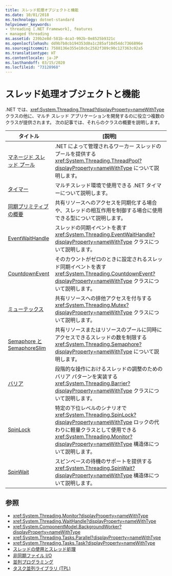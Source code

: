 ```yaml
---
title: スレッド処理オブジェクトと機能
ms.date: 10/01/2018
ms.technology: dotnet-standard
helpviewer_keywords:
- threading [.NET Framework], features
- managed threading
ms.assetid: 239b2e8d-581b-4ca3-992b-0e8525b9321c
ms.openlocfilehash: dd9b7b8cb194353d0a1c285af10d54dc7366896e
ms.sourcegitcommit: 7588136e355e10cbc2582f389c90c127363c02a5
ms.translationtype: HT
ms.contentlocale: ja-JP
ms.lasthandoff: 03/15/2020
ms.locfileid: "73128968"
---
```

# <a name="threading-objects-and-features"></a>スレッド処理オブジェクトと機能

.NET では、<xref:System.Threading.Thread?displayProperty=nameWithType> クラスの他に、マルチ スレッド アプリケーションを開発するのに役立つ複数のクラスが提供されます。 次の記事では、それらのクラスの概要を説明します。

|タイトル|[説明]|  
|-----------|-----------------|  
|[マネージド スレッド プール](the-managed-thread-pool.md)|.NET によって管理されるワーカー スレッドのプールを提供する <xref:System.Threading.ThreadPool?displayProperty=nameWithType> について説明します。|  
|[タイマー](timers.md)|マルチスレッド環境で使用できる .NET タイマーについて説明します。|
|[同期プリミティブの概要](overview-of-synchronization-primitives.md)|共有リソースへのアクセスを同期化する場合や、スレッドの相互作用を制御する場合に使用できる型について説明します。|
|[EventWaitHandle](eventwaithandle.md)|スレッドの同期イベントを表す <xref:System.Threading.EventWaitHandle?displayProperty=nameWithType> クラスについて説明します。|
|[CountdownEvent](countdownevent.md)|そのカウントがゼロのときに設定されるスレッド同期イベントを表す <xref:System.Threading.CountdownEvent?displayProperty=nameWithType> クラスについて説明します。|
|[ミューテックス](mutexes.md)|共有リソースへの排他アクセスを付与する <xref:System.Threading.Mutex?displayProperty=nameWithType> クラスについて説明します。|
|[Semaphore と SemaphoreSlim](semaphore-and-semaphoreslim.md)|共有リソースまたはリソースのプールに同時にアクセスできるスレッドの数を制限する <xref:System.Threading.Semaphore?displayProperty=nameWithType> について説明します。|
|[バリア](barrier.md)|段階的な操作におけるスレッドの調整のためのバリア パターンを実装する <xref:System.Threading.Barrier?displayProperty=nameWithType> クラスについて説明します。|
|[SpinLock](spinlock.md)|特定の下位レベルのシナリオで <xref:System.Threading.SpinLock?displayProperty=nameWithType> ロックの代わりに軽量クラスとして使用できる <xref:System.Threading.Monitor?displayProperty=nameWithType> 構造体について説明します。|
|[SpinWait](spinwait.md)|スピンベースの待機のサポートを提供する <xref:System.Threading.SpinWait?displayProperty=nameWithType> 構造体について説明します。|

## <a name="see-also"></a>参照

- <xref:System.Threading.Monitor?displayProperty=nameWithType>
- <xref:System.Threading.WaitHandle?displayProperty=nameWithType>
- <xref:System.ComponentModel.BackgroundWorker?displayProperty=nameWithType>
- <xref:System.Threading.Tasks.Parallel?displayProperty=nameWithType>
- <xref:System.Threading.Tasks.Task?displayProperty=nameWithType>
- [スレッドの使用とスレッド処理](using-threads-and-threading.md)
- [非同期ファイル I/O](../io/asynchronous-file-i-o.md)
- [並列プログラミング](../parallel-programming/index.md)
- [タスク並列ライブラリ (TPL)](../parallel-programming/task-parallel-library-tpl.md)
